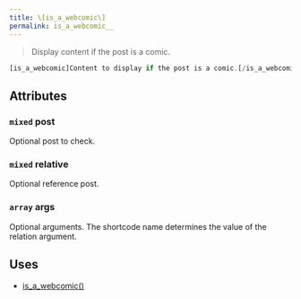 ```yaml
---
title: \[is_a_webcomic\]
permalink: is_a_webcomic__
---
```


> Display content if the post is a comic.

```php
[is_a_webcomic]Content to display if the post is a comic.[/is_a_webcomic]
```

## Attributes

### `mixed` post
Optional post to check.

### `mixed` relative
Optional reference post.

### `array` args
Optional arguments. The shortcode name determines the
value of the relation argument.

## Uses
- [is_a_webcomic()](is_a_webcomic())
